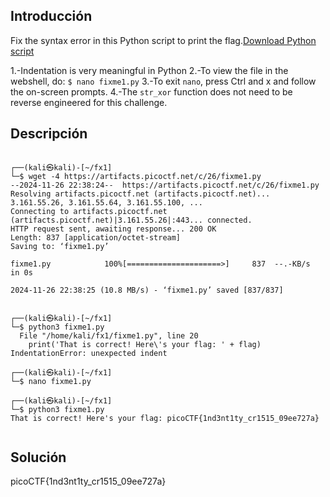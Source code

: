 ## Introducción
Fix the syntax error in this Python script to print the flag.[Download Python script](https://artifacts.picoctf.net/c/26/fixme1.py)

1.-Indentation is very meaningful in Python
2.-To view the file in the webshell, do: `$ nano fixme1.py`
3.-To exit `nano`, press Ctrl and x and follow the on-screen prompts.
4.-The `str_xor` function does not need to be reverse engineered for this challenge.
## Descripción
```

┌──(kali㉿kali)-[~/fx1]
└─$ wget -4 https://artifacts.picoctf.net/c/26/fixme1.py    
--2024-11-26 22:38:24--  https://artifacts.picoctf.net/c/26/fixme1.py
Resolving artifacts.picoctf.net (artifacts.picoctf.net)... 3.161.55.26, 3.161.55.64, 3.161.55.100, ...
Connecting to artifacts.picoctf.net (artifacts.picoctf.net)|3.161.55.26|:443... connected.
HTTP request sent, awaiting response... 200 OK
Length: 837 [application/octet-stream]
Saving to: ‘fixme1.py’

fixme1.py            100%[=====================>]     837  --.-KB/s    in 0s      

2024-11-26 22:38:25 (10.8 MB/s) - ‘fixme1.py’ saved [837/837]

                                                                                   
┌──(kali㉿kali)-[~/fx1]
└─$ python3 fixme1.py
  File "/home/kali/fx1/fixme1.py", line 20
    print('That is correct! Here\'s your flag: ' + flag)
IndentationError: unexpected indent
                                                                                   
┌──(kali㉿kali)-[~/fx1]
└─$ nano fixme1.py  
                                                                                   
┌──(kali㉿kali)-[~/fx1]
└─$ python3 fixme1.py
That is correct! Here's your flag: picoCTF{1nd3nt1ty_cr1515_09ee727a}
                                                                           
```

## Solución 
picoCTF{1nd3nt1ty_cr1515_09ee727a}